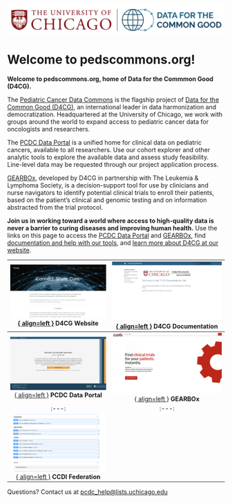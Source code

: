 ![Logo](img/D4CG_logo.png)
# Welcome to pedscommons.org! 

**Welcome to pedscommons.org, home of Data for the Commmon Good (D4CG).**

The [Pediatric Cancer Data Commons](http://commons.cri.uchicago.edu/pcdc) is the flagship project of [Data for the Common Good (D4CG)](https://commons.cri.uchicago.edu), an international leader in data harmonization and democratization. Headquartered at the University of Chicago, we work with groups around the world to expand access to pediatric cancer data for oncologists and researchers.

The [PCDC Data Portal](https://portal.pedscommons.org/login) is a unified home for clinical data on pediatric cancers, available to all researchers. Use our cohort explorer and other analytic tools to explore the available data and assess study feasibility. Line-level data may be requested through our project application process.

[GEARBOx](https://gearbox.pedscommons.org/), developed by D4CG in partnership with The Leukemia & Lymphoma Society, is a decision-support tool for use by clinicians and nurse navigators to identify potential clinical trials to enroll their patients, based on the patient’s clinical and genomic testing and on information abstracted from the trial protocol. 

**Join us in working toward a world where access to high-quality data is never a barrier to curing diseases and improving human health.** Use the links on this page to access the [PCDC Data Portal](https://portal.pedscommons.org/login) and [GEARBOx](https://gearbox.pedscommons.org/), find [documentation and help with our tools](https://docs.pedscommons.org/), and [learn more about D4CG at our website](http://commons.cri.uchicago.edu).

|[![Us](img/WP_site.png){ align=left }](https://commons.cri.uchicago.edu "Our Website") D4CG Website|[![Documentation](img/doc_site.png){ align=left }](https://docs.pedscommons.org "Our Documentation") **D4CG Documentation**|
|:---:|:---:|
|[![Pediatric Cancer Data Common](img/commons_site.png){ align=left }](https://portal.pedscommons.org "Our Data Common") **PCDC Data Portal**|[![GEARBOx](img/gearbox_site.png){ align=left }](https://gearbox.pedscommons.org "Our Clinical Trial Tool") **GEARBOx**|
|:---:|:---:|
|[![CCDI Federation](img/federation_site.png){ align=left }](https://ccdifederation.pedscommons.org/api/v1/docs "Our federation server") **CCDI Federation**||



Questions?  Contact us at <pcdc_help@lists.uchicago.edu>
